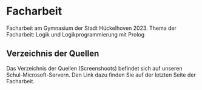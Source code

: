 # Facharbeit
Facharbeit am Gymnasium der Stadt Hückelhoven 2023.
Thema der Facharbeit: Logik und Logikprogrammierung mit Prolog
## Verzeichnis der Quellen
Das Verzeichnis der Quellen (Screenshoots) befindet sich auf unseren Schul-Microsoft-Servern. Den Link dazu finden Sie auf der letzten Seite der Facharbeit.
